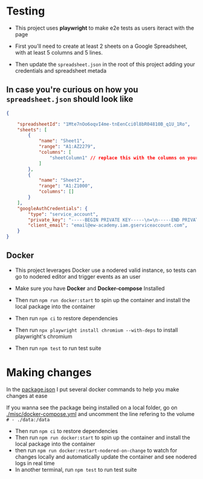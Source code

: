 # Testing

- This project uses **playwright** to make e2e tests as users iteract with the page

- First you'll need to create at least 2 sheets on a Google Spreadsheet, with at least 5 columns and 5 lines.
- Then update the `spreadsheet.json` in the root of this project adding your credentials and spreadsheet metada

## In case you're curious on how you `spreadsheet.json` should look like

```json
{

    "spreadsheetId": "1Mte7nOo6oqvI4me-tnEenCci0l8bR04810B_q1U_1Ro",
    "sheets": [
        {
            "name": "Sheet1",
            "range": "A1:AZ2279",
            "columns": [
                "sheetColumn1" // replace this with the columns on your sheet
            ]
        },
        {
            "name": "Sheet2",
            "range": "A1:Z1000",
            "columns": []
        }
    ],
    "googleAuthCredentials": {
        "type": "service_account",
        "private_key": "-----BEGIN PRIVATE KEY-----\n=\n-----END PRIVATE KEY-----\n", // your complete private key
        "client_email": "email@ew-academy.iam.gserviceaccount.com",
    }
}

```
## Docker

- This project leverages Docker use a nodered valid instance, so tests can go to nodered editor and trigger events as an user
- Make sure you have **Docker** and **Docker-compose** Installed

- Then run `npm run docker:start` to spin up the container and install the local package into the container
- Then run `npm ci` to restore dependencies
- Then run `npx playwright install chromium --with-deps` to install playwright's chromium
- Then run `npm test` to run test suite

# Making changes

In the [package.json](./package.json) I put several docker commands to help you make changes at ease

If you wanna see the package being installed on a local folder, go on [./misc/docker-compose.yml](./misc/docker-compose.yml) and uncomment the line refering to the volume `# - ./data:/data`

- Then run `npm ci` to restore dependencies
- Then run `npm run docker:start` to spin up the container and install the local package into the container
- then run `npm run docker:restart-nodered-on-change` to watch for changes locally and automatically update the container and see nodered logs in real time
- In another terminal, run `npm test` to run test suite

